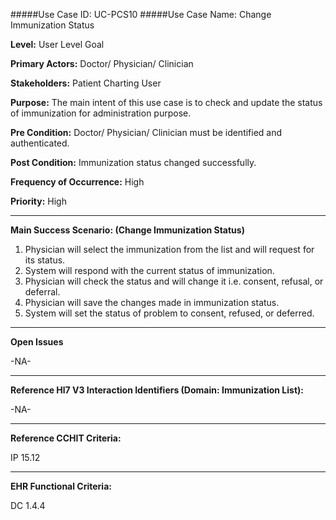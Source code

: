 #####Use Case ID: UC-PCS10
#####Use Case Name: Change Immunization Status

**Level:**                     User Level Goal

**Primary Actors:**            Doctor/ Physician/ Clinician 

**Stakeholders:**              Patient Charting User

**Purpose:**                   The main intent of this use case is to check and update the status of immunization for administration purpose.

**Pre Condition:**             Doctor/ Physician/ Clinician must be identified and authenticated.  

**Post Condition:**            Immunization status changed successfully.   

**Frequency of Occurrence:**   High

**Priority:**                  High
__________________________________________________________
**Main Success Scenario: (Change Immunization Status)**

1.	Physician will select the immunization from the list and will request for its status.
2.	System will respond with the current status of immunization.
3.	Physician will check the status and will change it i.e. consent, refusal, or deferral.
4.	Physician will save the changes made in immunization status.
5.  System will set the status of problem to consent, refused, or deferred.

_______________________________________________________________
**Open Issues**

-NA-
_______________________________________________________________
**Reference Hl7 V3 Interaction Identifiers (Domain: Immunization List):**

-NA-
_______________________________________________________________
**Reference CCHIT Criteria:**

IP 15.12  

_______________________________________________________________
**EHR Functional Criteria:**

DC 1.4.4
